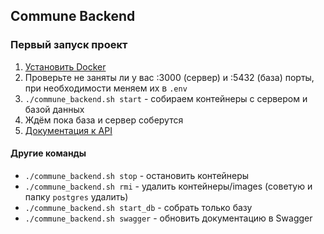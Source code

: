 ## Commune Backend

### Первый запуск проект

1. [Установить Docker](https://hub.docker.com/editions/community/docker-ce-desktop-mac)
2. Проверьте не заняты ли у вас :3000 (сервер) и :5432 (база) порты, при необходимости меняем их в `.env`
3. `./commune_backend.sh start` - собираем контейнеры с сервером и базой данных
4. Ждём пока база и сервер соберутся
5. [Документация к API](http://localhost:3000/swagger/index.html)

#### Другие команды

- `./commune_backend.sh stop` - остановить контейнеры
- `./commune_backend.sh rmi` - удалить контейнеры/images (советую и папку `postgres` удалить)
- `./commune_backend.sh start_db` - собрать только базу
- `./commune_backend.sh swagger` - обновить документацию в Swagger